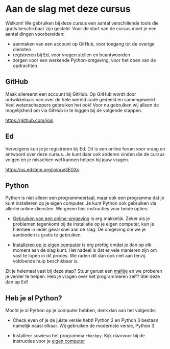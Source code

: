 # Aan de slag met deze cursus

Welkom! We gebruiken bij deze cursus een aantal verschillende tools die gratis beschikbaar zijn gesteld. Voor de start van de cursus moet je een aantal dingen voorbereiden:

- aanmaken van een account op GitHub, voor toegang tot de overige diensten
- registreren bij Ed, voor vragen stellen en beantwoorden
- zorgen voor een werkende Python-omgeving, voor het doen van de opdrachten

## GitHub

Maak allereerst een account bij GitHub. Op GitHub wordt door ontwikkelaars van over de hele wereld code gedeeld en samengewerkt. Veel wetenschappers gebruiken het ook! Voor nu gebruiken wij alleen de mogelijkheid om via GitHub in te loggen bij de volgende stappen.

<https://github.com/join>

## Ed

Vervolgens kun je je registreren bij Ed. Dit is een online forum voor vraag en antwoord over deze cursus. Je kunt daar ook anderen vinden die de cursus volgen en je misschien wel kunnen helpen bij jouw vragen.

<https://us.edstem.org/join/w3EGXy>

## Python

Python is niet alleen een programmeertaal, maar ook een programma dat je kunt installeren op je eigen computer. Je kunt Python ook gebruiken via allerlei online-diensten. We geven hier instructies voor beide opties:

- [Gebruiken van een online-omgeving](/naslag/installatie-online) is erg makkelijk. Zeker als je problemen tegenkomt bij de installatie op je eigen computer, kun je hiermee in ieder geval snel aan de slag. De omgeving die we je aanbieden is gratis te gebruiken.

- [Installeren op je eigen computer](/naslag/installatie-computer) is erg prettig omdat je dan op elk moment aan de slag kunt. Het nadeel is dat er vele manieren zijn om vast te lopen in dit proces. We raden dit dan ook niet aan tenzij voldoende hulp beschikbaar is.

Zit je helemaal vast bij deze stap? Stuur gerust een [mailtje](mailto:help@mprog.nl) en we proberen je verder te helpen. Heb je vragen over het programmeren zelf? Stel deze dan op Ed!

## Heb je al Python?

Mocht je al Python op je computer hebben, denk dan aan het volgende:

- Check even of je de juiste versie hebt! Python 2 en Python 3 bestaan namelijk naast elkaar. Wij gebruiken de modernste versie, Python 3.

- Installeer sowieso het programma `checkpy`. Kijk daarvoor bij de instructies voor je [eigen computer](/naslag/installatie-computer)
